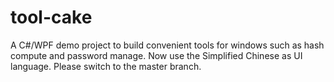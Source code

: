 # tool-cake
A C#/WPF demo project to build convenient tools for windows such as hash compute and password manage.
Now use the Simplified Chinese as UI language.
Please switch to the master branch.
